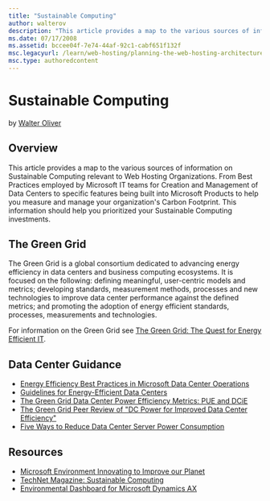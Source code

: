 ```yaml
---
title: "Sustainable Computing"
author: walterov
description: "This article provides a map to the various sources of information on Sustainable Computing relevant to Web Hosting Organizations. From Best Practices employe..."
ms.date: 07/17/2008
ms.assetid: bccee04f-7e74-44af-92c1-cabf651f132f
msc.legacyurl: /learn/web-hosting/planning-the-web-hosting-architecture/sustainable-computing
msc.type: authoredcontent
---
```

# Sustainable Computing

by [Walter Oliver](https://github.com/walterov)

## Overview

This article provides a map to the various sources of information on Sustainable Computing relevant to Web Hosting Organizations. From Best Practices employed by Microsoft IT teams for Creation and Management of Data Centers to specific features being built into Microsoft Products to help you measure and manage your organization's Carbon Footprint. This information should help you prioritized your Sustainable Computing investments.

## The Green Grid

The Green Grid is a global consortium dedicated to advancing energy efficiency in data centers and business computing ecosystems. It is focused on the following: defining meaningful, user-centric models and metrics; developing standards, measurement methods, processes and new technologies to improve data center performance against the defined metrics; and promoting the adoption of energy efficient standards, processes, measurements and technologies.

For information on the Green Grid see [The Green Grid: The Quest for Energy Efficient IT](https://www.microsoft.com/environment/our_commitment/articles/green_grid.aspx "The Green Grid: The Quest for Energy Efficient IT").

## Data Center Guidance

- [Energy Efficiency Best Practices in Microsoft Data Center Operations](https://www.microsoft.com/environment/our_commitment/articles/datacenter_bp.aspx "Energy Efficiency Best Practices in Microsoft Data Center Operations")
- [Guidelines for Energy-Efficient Data Centers](http://www.thegreengrid.org/gg_content/Green_Grid_Guidelines_WP.pdf "Guidelines for Energy-Efficient Data Centers")
- [The Green Grid Data Center Power Efficiency Metrics: PUE and DCiE](http://www.thegreengrid.org/gg_content/TGG_Data_Center_Power_Efficiency_Metrics_PUE_and_DCiE.pdf "The Green Grid Data Center Power Efficiency Metrics: PUE and DCiE")
- [The Green Grid Peer Review of "DC Power for Improved Data Center Efficiency"](http://www.thegreengrid.org/gg_content/White_Paper_12_-_LBNL_Peer_Review.pdf)
- [Five Ways to Reduce Data Center Server Power Consumption](http://www.thegreengrid.org/gg_content/White_Paper_7_-_Five_Ways_to_Save_Power.pdf "Five Ways to Reduce Data Center Server Power Consumption")

## Resources

- [Microsoft Environment Innovating to Improve our Planet](https://www.microsoft.com/environment/ "Microsoft Environment innovating to Improve our Planet")
- [TechNet Magazine: Sustainable Computing](https://technet.microsoft.com/magazine/cc462910.aspx "TechNet Magazine: Sustainable Computing")
- [Environmental Dashboard for Microsoft Dynamics AX](https://www.microsoft.com/environment/business_solutions/articles/dynamics_ax.aspx "Environmental Dashboard for Microsoft Dynamics AX")
